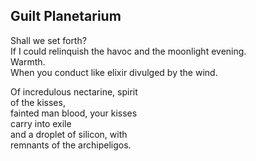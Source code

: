 Guilt Planetarium
-----------------
Shall we set forth?  
If I could relinquish the havoc and the moonlight evening.  
Warmth.  
When you conduct like elixir divulged by the wind.  
  
Of incredulous nectarine, spirit  
of the kisses,  
fainted man blood, your kisses  
carry into exile  
and a droplet of silicon, with  
remnants of the archipeligos.  
